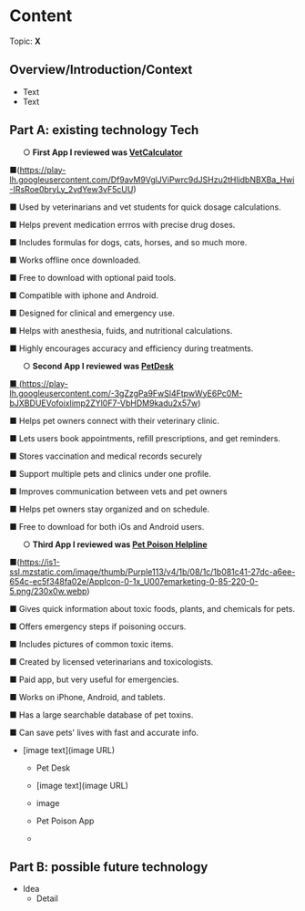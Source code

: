 # Content
Topic: **X**

## Overview/Introduction/Context
* Text
* Text

## Part A: existing technology Tech
<ul>
 &#9675; <b>First App I reviewed was <a href="https://vetcalculators.com/"> VetCalculator </a>
</b>
</ul>

&#9632;(https://play-lh.googleusercontent.com/Df9avM9VglJViPwrc9dJSHzu2tHljdbNBXBa_Hwi-IRsRoe0bryLy_2vdYew3vF5cUU)

&#9632; Used by veterinarians and vet students for quick dosage calculations.

&#9632; Helps prevent medication errros with precise drug doses.

&#9632; Includes formulas for dogs, cats, horses, and so much more.

&#9632; Works offline once downloaded.

&#9632; Free to download with optional paid tools.

&#9632; Compatible with iphone and Android.

&#9632; Designed for clinical and emergency use.

&#9632; Helps with anesthesia, fuids, and nutritional calculations.

&#9632; Highly encourages accuracy and efficiency during treatments.

<ul>
&#9675; <b>Second App I reviewed was <a href= "https://petdesk.com/"> PetDesk</b>
</ul>  

&#9632; (https://play-lh.googleusercontent.com/-3gZzgPa9FwSl4FtpwWyE6Pc0M-bJXBDUEVofoixlimp2ZYl0F7-VbHDM9kadu2x57w)

&#9632; Helps pet owners connect with their veterinary clinic.

&#9632; Lets users book appointments, refill prescriptions, and get reminders.

&#9632; Stores vaccination and medical records securely

&#9632; Support multiple pets and clinics under one profile.

&#9632; Improves communication between vets and pet owners

&#9632; Helps pet owners stay organized and on schedule. 

&#9632; Free to download for both iOs and Android users. 

<ul>
&#9675; <b>Third App I reviewed was <a href="https://www.petpoisonhelpline.com/"> Pet Poison Helpline </a>
</b>
</ul>  

&#9632;(https://is1-ssl.mzstatic.com/image/thumb/Purple113/v4/1b/08/1c/1b081c41-27dc-a6ee-654c-ec5f348fa02e/AppIcon-0-1x_U007emarketing-0-85-220-0-5.png/230x0w.webp)

&#9632; Gives quick information about toxic foods, plants, and chemicals for pets.

&#9632; Offers emergency steps if poisoning occurs.

&#9632; Includes pictures of common toxic items.

&#9632; Created by licensed veterinarians and toxicologists.

&#9632; Paid app, but very useful for emergencies.

&#9632; Works on iPhone, Android, and tablets.

&#9632; Has a large searchable database of pet toxins.

&#9632; Can save pets' lives with fast and accurate info. 



* [image text](image URL)
  * Pet Desk
  * [image text](image URL)
 
  * image
  * Pet Poison App
  *
## Part B: possible future technology
* Idea
  * Detail

